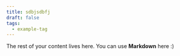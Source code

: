 ```yaml
---
title: sdbjsdbfj
draft: false
tags:
  - example-tag
---
```

 
The rest of your content lives here. You can use **Markdown** here :)